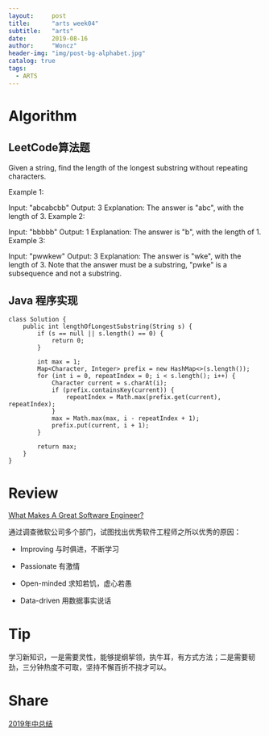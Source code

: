 ```yaml
---
layout:     post
title:      "arts week04"
subtitle:   "arts"
date:       2019-08-16
author:     "Woncz"
header-img: "img/post-bg-alphabet.jpg"
catalog: true
tags:
  - ARTS
---
```


# Algorithm

## LeetCode算法题

Given a string, find the length of the longest substring without repeating characters.

Example 1:

Input: "abcabcbb"
Output: 3 
Explanation: The answer is "abc", with the length of 3. 
Example 2:

Input: "bbbbb"
Output: 1
Explanation: The answer is "b", with the length of 1.
Example 3:

Input: "pwwkew"
Output: 3
Explanation: The answer is "wke", with the length of 3. 
Note that the answer must be a substring, "pwke" is a subsequence and not a substring.


## Java 程序实现
```
class Solution {
    public int lengthOfLongestSubstring(String s) {
        if (s == null || s.length() == 0) {
            return 0;
        }

        int max = 1;
        Map<Character, Integer> prefix = new HashMap<>(s.length());
        for (int i = 0, repeatIndex = 0; i < s.length(); i++) {
            Character current = s.charAt(i);
            if (prefix.containsKey(current)) {
                repeatIndex = Math.max(prefix.get(current), repeatIndex);
            }
            max = Math.max(max, i - repeatIndex + 1);
            prefix.put(current, i + 1);
        }

        return max;
    }
}
```

# Review
[What Makes A Great Software Engineer?](https://faculty.washington.edu/ajko/papers/Li2015GreatEngineers.pdf)

通过调查微软公司多个部门，试图找出优秀软件工程师之所以优秀的原因：

- Improving 与时俱进，不断学习

- Passionate 有激情

- Open-minded 求知若饥，虚心若愚

- Data-driven 用数据事实说话


# Tip
学习新知识，一是需要灵性，能够提纲挈领，执牛耳，有方式方法；二是需要韧劲，三分钟热度不可取，坚持不懈百折不挠才可以。


# Share
[2019年中总结](https://www.jianshu.com/p/815e5efa3d67)
